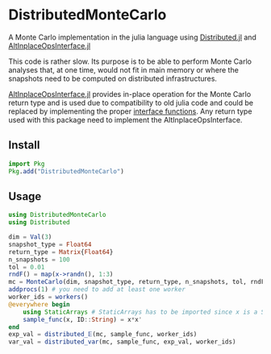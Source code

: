 # DistributedMonteCarlo
A Monte Carlo implementation in the julia language using [Distributed.jl](https://docs.julialang.org/en/v1/stdlib/Distributed/) and [AltInplaceOpsInterface.jl](https://github.com/baxmittens/AltInplaceOpsInterface.jl)

This code is rather slow. Its purpose is to be able to perform Monte Carlo analyses that, at one time, would not fit in main memory or where the snapshots need to be computed on distributed infrastructures. 

[AltInplaceOpsInterface.jl](https://github.com/baxmittens/AltInplaceOpsInterface.jl) provides in-place operation for the Monte Carlo return type and is used due to compatibility to old julia code and could be replaced by implementing the proper [interface functions](https://docs.julialang.org/en/v1/manual/interfaces/). Any return type used with this package need to implement the AltInplaceOpsInterface.


## Install

```julia
import Pkg
Pkg.add("DistributedMonteCarlo")
```

## Usage

```julia
using DistributedMonteCarlo
using Distributed

dim = Val(3)
snapshot_type = Float64
return_type = Matrix{Float64}
n_snapshots = 100
tol = 0.01
rndF() = map(x->randn(), 1:3)
mc = MonteCarlo(dim, snapshot_type, return_type, n_snapshots, tol, rndF)
addprocs(1) # you need to add at least one worker
worker_ids = workers()
@everywhere begin
	using StaticArrays # StaticArrays has to be imported since x is a SVector
	sample_func(x, ID::String) = x*x'
end
exp_val = distributed_𝔼(mc, sample_func, worker_ids)
var_val = distributed_var(mc, sample_func, exp_val, worker_ids)
```

